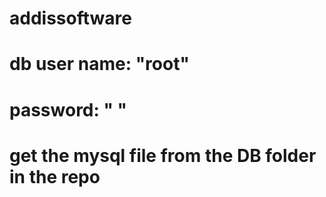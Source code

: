 # addissoftware
# db user name: "root"
# password: " "
# get the mysql file from the DB folder in the repo
